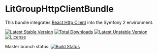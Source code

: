 LitGroupHttpClientBundle
========================

This bundle integrates [React Http Client][1] into the Symfony 2 environment.

[![Latest Stable Version](https://poser.pugx.org/litgroup/event-loop-bundle/v/stable.svg)](https://packagist.org/packages/litgroup/event-loop-bundle)
[![Total Downloads](https://poser.pugx.org/litgroup/event-loop-bundle/downloads.svg)](https://packagist.org/packages/litgroup/event-loop-bundle)
[![Latest Unstable Version](https://poser.pugx.org/litgroup/event-loop-bundle/v/unstable.svg)](https://packagist.org/packages/litgroup/event-loop-bundle)
[![License](https://poser.pugx.org/litgroup/event-loop-bundle/license.svg)](https://packagist.org/packages/litgroup/event-loop-bundle)

Master branch status:
[![Build Status](https://travis-ci.org/LitGroup/LitGroupHttpClientBundle.svg?branch=master)](https://travis-ci.org/LitGroup/LitGroupHttpClientBundle)

[1]: https://github.com/reactphp/http-client